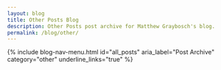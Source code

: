 ```yaml
---
layout: blog
title: Other Posts Blog
description: Other Posts post archive for Matthew Graybosch's blog.
permalink: /blog/other/
---
```


{% include blog-nav-menu.html id="all_posts" aria_label="Post Archive" category="other" underline_links="true" %}